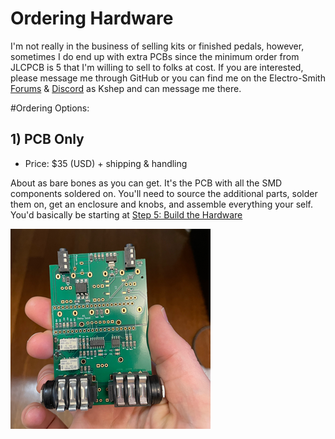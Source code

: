 # Ordering Hardware
I'm not really in the business of selling kits or finished pedals, however, sometimes I do end up with extra PCBs since the minimum order from JLCPCB is 5 that I'm willing to sell to folks at cost.  If you are interested, please message me through GitHub or you can find me on the Electro-Smith [Forums](https://forum.electro-smith.com/t/my-daisy-guitar-pedal-designs-on-github/3641) & [Discord](https://discord.gg/ByHBnMtQTR) as Kshep and can message me there.

#Ordering Options:

## 1) PCB Only

* Price: $35 (USD) + shipping & handling

About as bare bones as you can get.  It's the PCB with all the SMD components soldered on.  You'll need to source the additional parts, solder them on, get an enclosure and knobs, and assemble everything your self.  You'd basically be starting at [Step 5: Build the Hardware](README.md#5-order-the-additional-parts-jlcpcb-doesnt-assemble)

![PCBs](images/PCBs.png)
